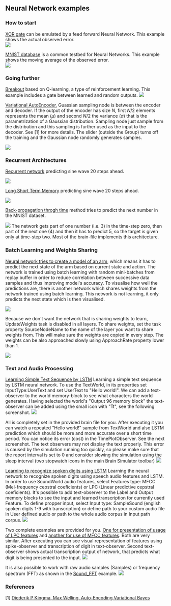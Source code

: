 ## Neural Network examples


### How to start
[XOR gate](https://github.com/GoodAI/BrainSimulatorSampleProjects/blob/master/NeuralNetworks/Xor.brain) can be emulated by a feed forward Neural Network. This example shows the actual observed error.<br>
![](../img/XOR_flow.PNG)

[MNIST database](https://github.com/GoodAI/BrainSimulatorSampleProjects/blob/master/NeuralNetworks/Mnist.brain) is a common testbed for Neural Networks. This example shows the moving average of the observed error.<br>
![](../img/MNIST_flow.PNG)


### Going further
[Breakout](https://github.com/GoodAI/BrainSimulatorSampleProjects/blob/master/NeuralNetworks/Breakout.brain) based on Q-learning, a type of reinforcement learning. This example includes a gate between learned and random outputs.
![](../img/Breakout_flow.PNG)

[Variational AutoEncoder.](https://github.com/GoodAI/BrainSimulatorSampleProjects/blob/master/NeuralNetworks/VariGauss.brain) Guassian sampling node is between the encoder and decoder. If the output of the encoder has size $N$, first $N/2$ elements represents the mean ($\mu$) and second $N/2$ the variance ($\sigma$) that is the parametrization of a Gaussian distribution. Sampling node just sample from the distribution and this sampling is further used as the input to the decoder. See [1] for more details. The slider (outside the Group) turns off the training and the Gaussian node randomly generates samples.

![](../img/Vari_AutoEncoder_brain.PNG)


### Recurrent Architectures

[Recurrent network](https://github.com/GoodAI/BrainSimulatorSampleProjects/blob/master/NeuralNetworks/RNN_sine.brain) predicting sine wave 20 steps ahead.

![](../img/RNN_sine.PNG)

[Long Short Term Memory](https://github.com/GoodAI/BrainSimulatorSampleProjects/blob/master/NeuralNetworks/LSTM_sine.brain) predicting sine wave 20 steps ahead.

![](../img/LSTM_sine.PNG)

[Back-propagation throgh time](https://github.com/GoodAI/BrainSimulatorSampleProjects/blob/master/NeuralNetworks/BPTT_on_mnistSequences.brain) method tries to predict the next number in the MNIST dataset.

![](../img/BPTT_mnist.PNG)
The network gets part of one number (i.e. 3) in the time-step zero, then part of the next one (4) and then it has to predict 5, so the target is given only at time-step two. Most of the brain-file implements this architecture.


### Batch Learning and Weights Sharing
[Neural network tries to create a model of an arm](https://github.com/GoodAI/BrainSimulatorSampleProjects/blob/master/NeuralNetworks/Model_batchlearning.brain), which means it has to predict the next state of the arm based on current state and action. The network is trained using batch learning with random mini-batches from replay buffer in order to reduce correlation between successive data samples and thus improving model's accuracy. To visualise how well the predictions are, there is another network which shares weights from the network trained using batch learning. This network is not learning, it only predicts the next state which is then visualised.

![](../img/model_batchlearning.png)

Because we don't want the network that is sharing weights to learn, UpdateWeights task is disabled in all layers. To share weights, set the task property SourceNodeName to the name of the layer you want to share weights from. This will make sure the weights are copied in every step. The weights can be also approached slowly using ApproachRate property lower than 1.

![](../img/model_weightssharing.png)

### Text and Audio Processing

[Learning Simple Text Sequence by LSTM](https://github.com/GoodAI/BrainSimulatorSampleProjects/blob/master/NeuralNetworks/LSTM_text.brain)
Learning a simple text sequence by LSTM neural network.
To use the TextWorld, in its properties set InputType:UserText and set UserText to "Hello world!".
We can add a text-observer to the world memory-block to see what characters the world generates.
Having selected the world's "Output 96 memory block" the text-observer can be added using the small icon with "Tt", see the following screenshot.
![](../img/LSTM_text2.png)

All is completely set in the provided brain file for you.
After executing it you can watch a repeated "Hello world!" sample from TextWorld and also LSTM prediction which should be more and more accurate over a short time period.
You can notice its error (cost) in the TimePlotObserver. See the next screenshot.
The text observers may not display the text properly. This error is caused by the simulation running too quickly, so please make sure that the report interval is set to 0 and consider slowing the simulation using the sleep interval (two stopwatch icons in the main Brain Simulator toolbar)
![](../img/LSTM_text.png)

[Learning to recognize spoken digits using LSTM](https://github.com/GoodAI/BrainSimulatorSampleProjects/blob/master/NeuralNetworks/Sound_LPC.brain)
Learning the neural network to recognize spoken digits using speech audio features and LSTM. In order to use SoundWorld audio features, select Features type: MFCC (Mel-frequency cepstral coeficients) or LPC (Linear predictive cepstral coeficients). It's possible to add text-observer to the Label and Output memory blocks to see the input and learned transcription for currently used Feature. To define propper input, select Input type: SampleSound (english spoken digits 1-9 with transcription) or define path to your custom audio file in User defined audio or path to the whole audio corpus in Input path corpus.
![](../img/sound_set_world.png)

Two complete examples are provided for you. [One for presentation of usage of LPC features](https://github.com/GoodAI/BrainSimulatorSampleProjects/blob/master/NeuralNetworks/Sound_MFCC.brain) and [another for use of MFCC features](https://github.com/GoodAI/BrainSimulatorSampleProjects/blob/master/NeuralNetworks/Sound_LPC.brain). Both are very similar. After executing you can see visual representation of features using spike-observer and transcription of digit in text-observer. Second text-observer shows actual transcription output of network, that predicts what digit is being presented to the input.
![](../img/sound_example1.png)

It is also possible to work with raw audio samples (Samples) or frequency spectrum (FFT) as shown in the [Sound_FFT](https://github.com/GoodAI/BrainSimulatorSampleProjects/blob/master/NeuralNetworks/Sound_FFT.brain) example.
![](../img/sound_example2.png)


### References
 [1] [Diederik P Kingma, Max Welling. Auto-Encoding Variational Bayes](http://arxiv.org/abs/1312.6114)
